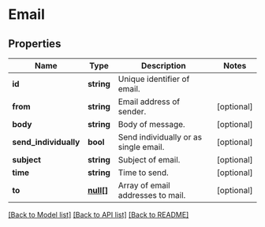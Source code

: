 # Email

## Properties
Name | Type | Description | Notes
------------ | ------------- | ------------- | -------------
**id** | **string** | Unique identifier of email. | 
**from** | **string** | Email address of sender. | [optional] 
**body** | **string** | Body of message. | [optional] 
**send_individually** | **bool** | Send individually or as single email. | [optional] 
**subject** | **string** | Subject of email. | [optional] 
**time** | **string** | Time to send. | [optional] 
**to** | [**null[]**](.md) | Array of email addresses to mail. | [optional] 

[[Back to Model list]](../README.md#documentation-for-models) [[Back to API list]](../README.md#documentation-for-api-endpoints) [[Back to README]](../README.md)


